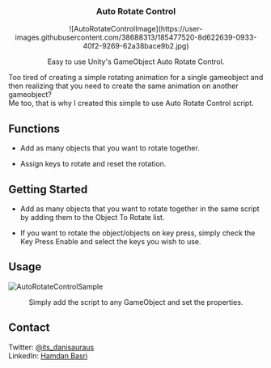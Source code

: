 <h3 align="center">Auto Rotate Control</h3>

<div align="center">
![AutoRotateControlImage](https://user-images.githubusercontent.com/38688313/185477520-8d622639-0933-40f2-9269-62a38bace9b2.jpg)

<p align="center">
Easy to use Unity's GameObject Auto Rotate Control.
</p>
</div>




Too tired of creating a simple rotating animation for a single gameobject and then realizing that you need to create the same animation on another gameobject?
</br>
Me too, that is why I created this simple to use Auto Rotate Control script.

## Functions

* Add as many objects that you want to rotate together.

* Assign keys to rotate and reset the rotation.



## Getting Started
* Add as many objects that you want to rotate together in the same script by adding them to the Object To Rotate list.

* If you want to rotate the object/objects on key press, simply check the Key Press Enable and select the keys you wish to use.

## Usage
![AutoRotateControlSample](https://user-images.githubusercontent.com/38688313/185476658-d9bce490-df3c-4264-9bdb-8ca7191660b2.jpg)
<div align="center">
<p align="center">
Simply add the script to any GameObject and set the properties.
</p>
</div>

<!-- CONTACT -->
## Contact

Twitter: [@its_danisauraus](https://twitter.com/its_danisauraus)
<br/>
LinkedIn: [Hamdan Basri](https://www.linkedin.com/in/hamdanbasri/)
